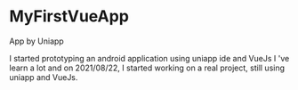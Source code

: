 # MyFirstVueApp
App by Uniapp

I started prototyping an android application using uniapp ide and VueJs
I 've learn a lot and on 2021/08/22, I started working on a real project, still using uniapp and VueJs.
